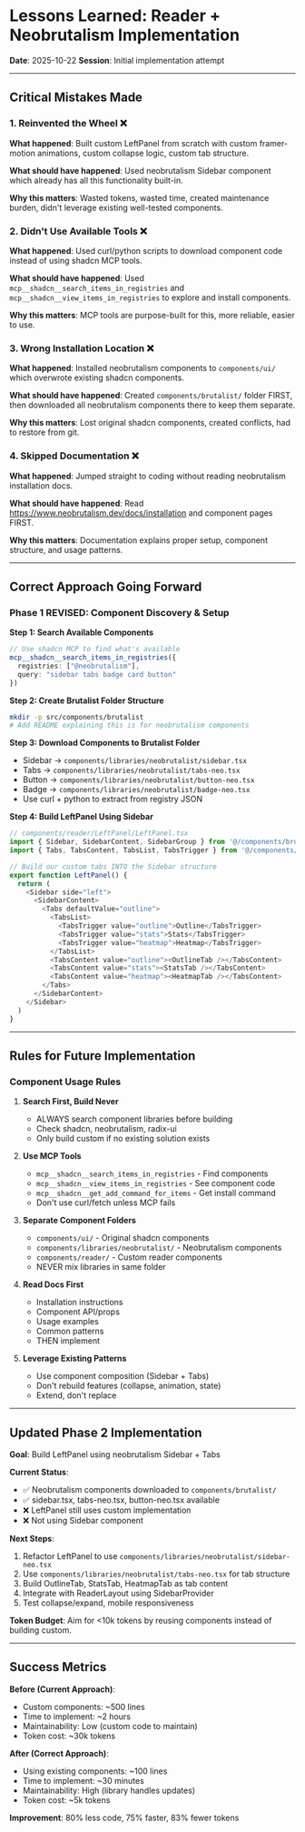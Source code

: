 # Lessons Learned: Reader + Neobrutalism Implementation

**Date**: 2025-10-22
**Session**: Initial implementation attempt

---

## Critical Mistakes Made

### 1. Reinvented the Wheel ❌
**What happened**: Built custom LeftPanel from scratch with custom framer-motion animations, custom collapse logic, custom tab structure.

**What should have happened**: Used neobrutalism Sidebar component which already has all this functionality built-in.

**Why this matters**: Wasted tokens, wasted time, created maintenance burden, didn't leverage existing well-tested components.

### 2. Didn't Use Available Tools ❌
**What happened**: Used curl/python scripts to download component code instead of using shadcn MCP tools.

**What should have happened**: Used `mcp__shadcn__search_items_in_registries` and `mcp__shadcn__view_items_in_registries` to explore and install components.

**Why this matters**: MCP tools are purpose-built for this, more reliable, easier to use.

### 3. Wrong Installation Location ❌
**What happened**: Installed neobrutalism components to `components/ui/` which overwrote existing shadcn components.

**What should have happened**: Created `components/brutalist/` folder FIRST, then downloaded all neobrutalism components there to keep them separate.

**Why this matters**: Lost original shadcn components, created conflicts, had to restore from git.

### 4. Skipped Documentation ❌
**What happened**: Jumped straight to coding without reading neobrutalism installation docs.

**What should have happened**: Read https://www.neobrutalism.dev/docs/installation and component pages FIRST.

**Why this matters**: Documentation explains proper setup, component structure, and usage patterns.

---

## Correct Approach Going Forward

### Phase 1 REVISED: Component Discovery & Setup

**Step 1: Search Available Components**
```typescript
// Use shadcn MCP to find what's available
mcp__shadcn__search_items_in_registries({
  registries: ["@neobrutalism"],
  query: "sidebar tabs badge card button"
})
```

**Step 2: Create Brutalist Folder Structure**
```bash
mkdir -p src/components/brutalist
# Add README explaining this is for neobrutalism components
```

**Step 3: Download Components to Brutalist Folder**
- Sidebar → `components/libraries/neobrutalist/sidebar.tsx`
- Tabs → `components/libraries/neobrutalist/tabs-neo.tsx`
- Button → `components/libraries/neobrutalist/button-neo.tsx`
- Badge → `components/libraries/neobrutalist/badge-neo.tsx`
- Use curl + python to extract from registry JSON

**Step 4: Build LeftPanel Using Sidebar**
```typescript
// components/reader/LeftPanel/LeftPanel.tsx
import { Sidebar, SidebarContent, SidebarGroup } from '@/components/brutalist/sidebar'
import { Tabs, TabsContent, TabsList, TabsTrigger } from '@/components/brutalist/tabs-neo'

// Build our custom tabs INTO the Sidebar structure
export function LeftPanel() {
  return (
    <Sidebar side="left">
      <SidebarContent>
        <Tabs defaultValue="outline">
          <TabsList>
            <TabsTrigger value="outline">Outline</TabsTrigger>
            <TabsTrigger value="stats">Stats</TabsTrigger>
            <TabsTrigger value="heatmap">Heatmap</TabsTrigger>
          </TabsList>
          <TabsContent value="outline"><OutlineTab /></TabsContent>
          <TabsContent value="stats"><StatsTab /></TabsContent>
          <TabsContent value="heatmap"><HeatmapTab /></TabsContent>
        </Tabs>
      </SidebarContent>
    </Sidebar>
  )
}
```

---

## Rules for Future Implementation

### Component Usage Rules

1. **Search First, Build Never**
   - ALWAYS search component libraries before building
   - Check shadcn, neobrutalism, radix-ui
   - Only build custom if no existing solution exists

2. **Use MCP Tools**
   - `mcp__shadcn__search_items_in_registries` - Find components
   - `mcp__shadcn__view_items_in_registries` - See component code
   - `mcp__shadcn__get_add_command_for_items` - Get install command
   - Don't use curl/fetch unless MCP fails

3. **Separate Component Folders**
   - `components/ui/` - Original shadcn components
   - `components/libraries/neobrutalist/` - Neobrutalism components
   - `components/reader/` - Custom reader components
   - NEVER mix libraries in same folder

4. **Read Docs First**
   - Installation instructions
   - Component API/props
   - Usage examples
   - Common patterns
   - THEN implement

5. **Leverage Existing Patterns**
   - Use component composition (Sidebar + Tabs)
   - Don't rebuild features (collapse, animation, state)
   - Extend, don't replace

---

## Updated Phase 2 Implementation

**Goal**: Build LeftPanel using neobrutalism Sidebar + Tabs

**Current Status**:
- ✅ Neobrutalism components downloaded to `components/brutalist/`
- ✅ sidebar.tsx, tabs-neo.tsx, button-neo.tsx available
- ❌ LeftPanel still uses custom implementation
- ❌ Not using Sidebar component

**Next Steps**:
1. Refactor LeftPanel to use `components/libraries/neobrutalist/sidebar-neo.tsx`
2. Use `components/libraries/neobrutalist/tabs-neo.tsx` for tab structure
3. Build OutlineTab, StatsTab, HeatmapTab as tab content
4. Integrate with ReaderLayout using SidebarProvider
5. Test collapse/expand, mobile responsiveness

**Token Budget**: Aim for <10k tokens by reusing components instead of building custom.

---

## Success Metrics

**Before (Current Approach)**:
- Custom components: ~500 lines
- Time to implement: ~2 hours
- Maintainability: Low (custom code to maintain)
- Token cost: ~30k tokens

**After (Correct Approach)**:
- Using existing components: ~100 lines
- Time to implement: ~30 minutes
- Maintainability: High (library handles updates)
- Token cost: ~5k tokens

**Improvement**: 80% less code, 75% faster, 83% fewer tokens
